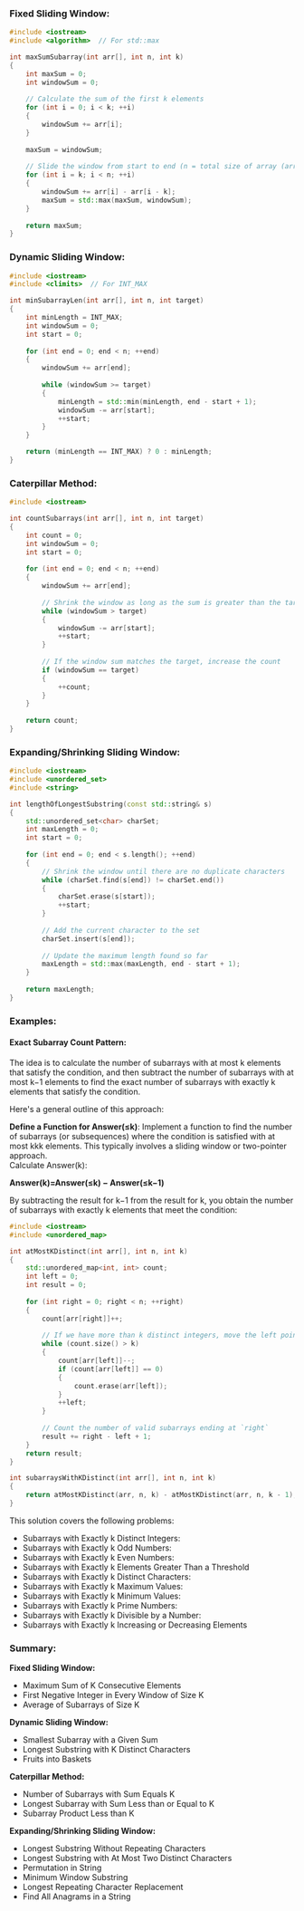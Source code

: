 


### Fixed Sliding Window:

```cpp
#include <iostream>
#include <algorithm>  // For std::max

int maxSumSubarray(int arr[], int n, int k) 
{
    int maxSum = 0;
    int windowSum = 0;
    
    // Calculate the sum of the first k elements
    for (int i = 0; i < k; ++i) 
    {
        windowSum += arr[i];
    }
    
    maxSum = windowSum;
    
    // Slide the window from start to end (n = total size of array (arr))
    for (int i = k; i < n; ++i) 
    {
        windowSum += arr[i] - arr[i - k];
        maxSum = std::max(maxSum, windowSum);
    }
    
    return maxSum;
}

```



### Dynamic Sliding Window:

```cpp
#include <iostream>
#include <climits>  // For INT_MAX

int minSubarrayLen(int arr[], int n, int target) 
{
    int minLength = INT_MAX;
    int windowSum = 0;
    int start = 0;
    
    for (int end = 0; end < n; ++end) 
    {
        windowSum += arr[end];
        
        while (windowSum >= target) 
        {
            minLength = std::min(minLength, end - start + 1);
            windowSum -= arr[start];
            ++start;
        }
    }

    return (minLength == INT_MAX) ? 0 : minLength;
}

```



###  Caterpillar Method:

```cpp
#include <iostream>

int countSubarrays(int arr[], int n, int target) 
{
    int count = 0;
    int windowSum = 0;
    int start = 0;
    
    for (int end = 0; end < n; ++end) 
    {
        windowSum += arr[end];
        
        // Shrink the window as long as the sum is greater than the target
        while (windowSum > target) 
        {
            windowSum -= arr[start];
            ++start;
        }
        
        // If the window sum matches the target, increase the count
        if (windowSum == target) 
        {
            ++count;
        }
    }
    
    return count;
}

```



### Expanding/Shrinking Sliding Window:

```cpp
#include <iostream>
#include <unordered_set>
#include <string>

int lengthOfLongestSubstring(const std::string& s) 
{
    std::unordered_set<char> charSet;
    int maxLength = 0;
    int start = 0;
    
    for (int end = 0; end < s.length(); ++end) 
    {
        // Shrink the window until there are no duplicate characters
        while (charSet.find(s[end]) != charSet.end()) 
        {
            charSet.erase(s[start]);
            ++start;
        }
        
        // Add the current character to the set
        charSet.insert(s[end]);
        
        // Update the maximum length found so far
        maxLength = std::max(maxLength, end - start + 1);
    }
    
    return maxLength;
}

```



### Examples:

#### **Exact Subarray Count Pattern**:

The idea is to calculate the number of subarrays with at most k elements that satisfy the condition, and then subtract the number of subarrays with at most k−1 elements to find the exact number of subarrays with exactly k elements that satisfy the condition.

Here's a general outline of this approach:

**Define a Function for Answer(≤k)**: Implement a function to find the number of subarrays (or subsequences) where the condition is satisfied with at most kkk elements. This typically involves a sliding window or two-pointer approach.  
Calculate Answer(k):

**Answer(k)=Answer(≤k) − Answer(≤k−1)**

By subtracting the result for k−1 from the result for k, you obtain the number of subarrays with exactly k elements that meet the condition:


```cpp
#include <iostream>
#include <unordered_map>

int atMostKDistinct(int arr[], int n, int k) 
{
    std::unordered_map<int, int> count;
    int left = 0;
    int result = 0;
    
    for (int right = 0; right < n; ++right) 
    {
        count[arr[right]]++;
        
        // If we have more than k distinct integers, move the left pointer
        while (count.size() > k) 
        {
            count[arr[left]]--;
            if (count[arr[left]] == 0) 
            {
                count.erase(arr[left]);
            }
            ++left;
        }
        
        // Count the number of valid subarrays ending at `right`
        result += right - left + 1;
    }
    return result;
}

int subarraysWithKDistinct(int arr[], int n, int k) 
{
    return atMostKDistinct(arr, n, k) - atMostKDistinct(arr, n, k - 1);
}

```

This solution covers the following problems:

- Subarrays with Exactly k Distinct Integers:
- Subarrays with Exactly k Odd Numbers:
- Subarrays with Exactly k Even Numbers:
- Subarrays with Exactly k Elements Greater Than a Threshold
- Subarrays with Exactly k Distinct Characters:
- Subarrays with Exactly k Maximum Values:
- Subarrays with Exactly k Minimum Values:
- Subarrays with Exactly k Prime Numbers:
- Subarrays with Exactly k Divisible by a Number:
- Subarrays with Exactly k Increasing or Decreasing Elements

### Summary:

**Fixed Sliding Window:**

- Maximum Sum of K Consecutive Elements
- First Negative Integer in Every Window of Size K
- Average of Subarrays of Size K

**Dynamic Sliding Window:**

- Smallest Subarray with a Given Sum
- Longest Substring with K Distinct Characters
- Fruits into Baskets

**Caterpillar Method:**

- Number of Subarrays with Sum Equals K
- Longest Subarray with Sum Less than or Equal to K
- Subarray Product Less than K

**Expanding/Shrinking Sliding Window:**

- Longest Substring Without Repeating Characters
- Longest Substring with At Most Two Distinct Characters
- Permutation in String
- Minimum Window Substring
- Longest Repeating Character Replacement
- Find All Anagrams in a String